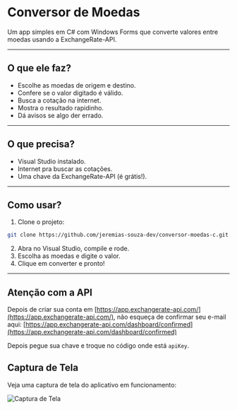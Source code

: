 # Conversor de Moedas

Um app simples em C# com Windows Forms que converte valores entre moedas usando a ExchangeRate-API.

---

## O que ele faz?

- Escolhe as moedas de origem e destino.
- Confere se o valor digitado é válido.
- Busca a cotação na internet.
- Mostra o resultado rapidinho.
- Dá avisos se algo der errado.

---

## O que precisa?

- Visual Studio instalado.
- Internet pra buscar as cotações.
- Uma chave da ExchangeRate-API (é grátis!).

---

## Como usar?

1. Clone o projeto:
```bash
git clone https://github.com/jeremias-souza-dev/conversor-moedas-c.git
````

2. Abra no Visual Studio, compile e rode.
3. Escolha as moedas e digite o valor.
4. Clique em converter e pronto!

---

## Atenção com a API

Depois de criar sua conta em [https://app.exchangerate-api.com/](https://app.exchangerate-api.com/), não esqueça de confirmar seu e-mail aqui:
[https://app.exchangerate-api.com/dashboard/confirmed](https://app.exchangerate-api.com/dashboard/confirmed)

Depois pegue sua chave e troque no código onde está `apiKey`.


## Captura de Tela

Veja uma captura de tela do aplicativo em funcionamento:

![Captura de Tela](Captura%20de%20tela%202025-08-10%20184535.png)
